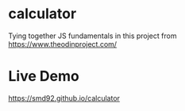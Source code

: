 # calculator

Tying together JS fundamentals in this project from  https://www.theodinproject.com/

# Live Demo
https://smd92.github.io/calculator

